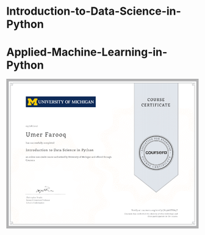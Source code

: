 # Introduction-to-Data-Science-in-Python
# Applied-Machine-Learning-in-Python
![Alt text](/certificate.PNG "Optional Title")
